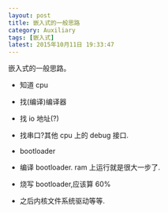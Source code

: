 ```yaml
---
layout: post
title: 嵌入式的一般思路
category: Auxiliary
tags: [嵌入式]
latest: 2015年10月11日 19:33:47
---
```


嵌入式的一般思路。 

- 知道 cpu

- 找(编译)编译器 

- 找 io 地址(?) 

- 找串口?其他 cpu 上的 debug 接口. 

- bootloader 

- 编译 bootloader. ram 上运行就是很大一步了. 

- 烧写 bootloader,应该算 60%

- 之后内核文件系统驱动等等. 
